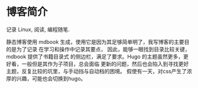 # 博客简介

记录 Linux, 阅读, 编程随笔.

静态博客使用 mdbook 生成，使用它是因为其足够简单明了，我写博客的主要目的是为了记录
在学习和操作中记录其要点， 因此，能够一眼找到目录比较关键，mdbook 提供了书籍目录式
的侧边栏，满足了要求。Hugo 的主题虽然更多，更好看，一般但是其作为子项目，总会面临
更新的问题，然后也会陷入到寻找更好主题，反复比较的坑里，与手动挡与自动档的困境。
假使有一天，对css产生了浓厚的兴趣，可能也会切换到hugo。

